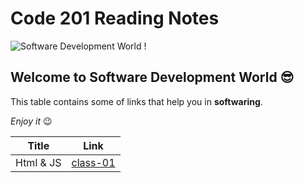 # Code 201 Reading Notes
![Software Development World !](https://www.bluescreen.pt/wp-content/uploads/2019/02/BS_softDevelop-copy-3.png)

## Welcome to Software Development World 😎

This table contains some of links that help you in **softwaring**.

*Enjoy it* 😉 

| Title      | Link |
| ----------- | ----------- |
| Html & JS      | [class-01](https://github.com/yasmeenkhalili/code-201/class-01)       |

